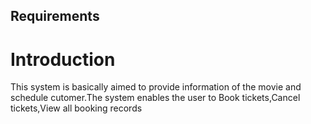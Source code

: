 ## Requirements
 # Introduction
 This system is basically aimed to provide information of the movie and schedule cutomer.The system enables the user to Book tickets,Cancel tickets,View all booking records
